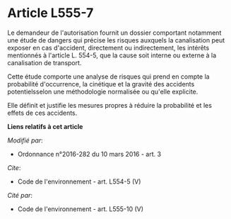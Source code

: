 # Article L555-7

Le demandeur de l'autorisation fournit un dossier comportant notamment une étude de dangers qui précise les risques auxquels
la canalisation peut exposer en cas d'accident, directement ou indirectement, les intérêts mentionnés à l'article L. 554-5,
que la cause soit interne ou externe à la canalisation de transport. 

Cette étude comporte une analyse de risques qui prend en compte la probabilité d'occurrence, la cinétique et la gravité des
accidents potentielsselon une méthodologie normalisée ou qu'elle explicite. 

Elle définit et justifie les mesures propres à réduire la probabilité et les effets de ces accidents.

**Liens relatifs à cet article**

_Modifié par_:

  - Ordonnance n°2016-282 du 10 mars 2016 - art. 3

_Cite_:

  - Code de l'environnement - art. L554-5 (V)

_Cité par_:

  - Code de l'environnement - art. L555-10 (V)
